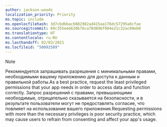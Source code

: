 ```yaml
---
author: jackson-woods
localization_priority: Priority
ms.topic: include
ms.openlocfilehash: 3d7cbdbbac6082982ad415aa176dc57295a8cfae
ms.sourcegitcommit: 69c355eeb620b76ca70d896f984e21c32ac09eb0
ms.translationtype: HT
ms.contentlocale: ru-RU
ms.lasthandoff: 02/03/2021
ms.locfileid: "50092589"
---
```

<!-- markdownlint-disable MD041-->

> [!Note]
> <span data-ttu-id="864f9-101">Рекомендуется запрашивать разрешения с минимальными правами, необходимыми вашему приложению для доступа к данным и правильной работы.</span><span class="sxs-lookup"><span data-stu-id="864f9-101">As a best practice, request the least privileged permissions that your app needs in order to access data and function correctly.</span></span> <span data-ttu-id="864f9-102">Запрос разрешений с правами, превышающими необходимые, отрицательно сказывается на безопасности, и в результате пользователи могут не предоставлять согласие, что повлияет на использование вашего приложения.</span><span class="sxs-lookup"><span data-stu-id="864f9-102">Requesting permissions with more than the necessary privileges is poor security practice, which may cause users to refrain from consenting and affect your app's usage.</span></span>
